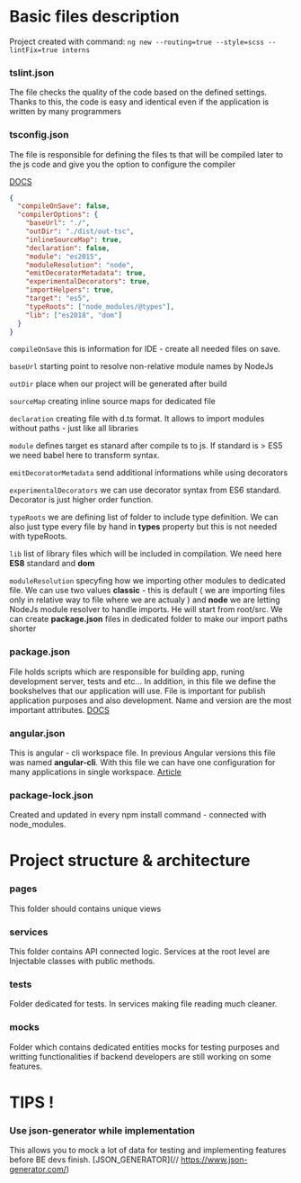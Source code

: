 # Basic files description

Project created with command:
`ng new --routing=true --style=scss --lintFix=true interns`

### tslint.json

The file checks the quality of the code based on the defined settings. Thanks to this, the code is easy and identical even if the application is written by many programmers

### tsconfig.json

The file is responsible for defining the files ts that will be compiled later to the js code and give you the option to configure the compiler

[DOCS](https://www.typescriptlang.org/docs/handbook/compiler-options.html)

```json
{
  "compileOnSave": false,
  "compilerOptions": {
    "baseUrl": "./",
    "outDir": "./dist/out-tsc",
    "inlineSourceMap": true,
    "declaration": false,
    "module": "es2015",
    "moduleResolution": "node",
    "emitDecoratorMetadata": true,
    "experimentalDecorators": true,
    "importHelpers": true,
    "target": "es5",
    "typeRoots": ["node_modules/@types"],
    "lib": ["es2018", "dom"]
  }
}
```

`compileOnSave` this is information for IDE - create all needed files on save.

`baseUrl` starting point to resolve non-relative module names by NodeJs

`outDir` place when our project will be generated after build

`sourceMap` creating inline source maps for dedicated file

`declaration` creating file with d.ts format. It allows to import modules without paths - just like all libraries

`module` defines target es stanard after compile ts to js. If standard is > ES5 we need babel here to transform syntax.

`emitDecoratorMetadata` send additional informations while using decorators

`experimentalDecorators` we can use decorator syntax from ES6 standard. Decorator is just higher order function.

`typeRoots` we are defining list of folder to include type definition. We can also just type every file by hand in **types** property but this is not needed with typeRoots.

`lib` list of library files which will be included in compilation. We need here **ES8** standard and **dom**

`moduleResolution` specyfing how we importing other modules to dedicated file. We can use two values **classic** - this is default ( we are importing files only in relative way to file where we are actualy ) and
**node** we are letting NodeJs module resolver to handle imports. He will start from root/src. We can create **package.json** files in dedicated folder to make our import paths shorter

### package.json

File holds scripts which are responsible for building app, runing development server, tests and etc... In addition, in this file we define the bookshelves that our application will use. File is important for publish application purposes and also development. Name and version are the most important attributes.
[DOCS](https://docs.npmjs.com/files/package.json)

### angular.json

This is angular - cli workspace file. In previous Angular versions this file was named **angular-cli**. With this file we can have one configuration for many applications in single workspace.
[Article](https://nitayneeman.com/posts/understanding-the-angular-cli-workspace-file/)

### package-lock.json

Created and updated in every npm install command - connected with node_modules.

# Project structure & architecture

### pages

This folder should contains unique views

### services

This folder contains API connected logic. Services at the root level are Injectable classes with public methods.

### __tests__

Folder dedicated for tests. In services making file reading much cleaner.

### __mocks__

Folder which contains dedicated entities mocks for testing purposes and writting functionalities if backend developers are still working on some
features.








# TIPS !

### Use json-generator while implementation

This allows you to mock a lot of data for testing and implementing features before BE devs finish.
[JSON_GENERATOR](// https://www.json-generator.com/)